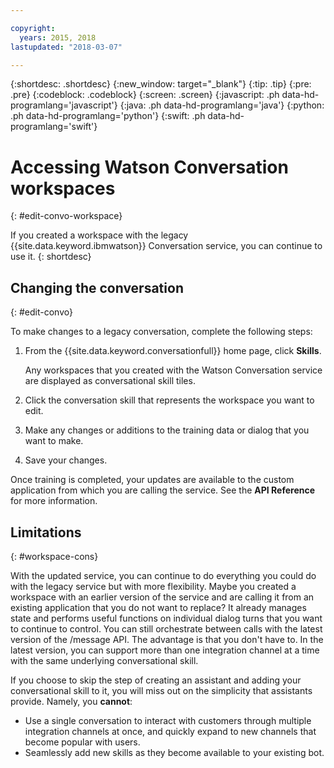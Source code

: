 ```yaml
---

copyright:
  years: 2015, 2018
lastupdated: "2018-03-07"

---
```


{:shortdesc: .shortdesc}
{:new_window: target="_blank"}
{:tip: .tip}
{:pre: .pre}
{:codeblock: .codeblock}
{:screen: .screen}
{:javascript: .ph data-hd-programlang='javascript'}
{:java: .ph data-hd-programlang='java'}
{:python: .ph data-hd-programlang='python'}
{:swift: .ph data-hd-programlang='swift'}

# Accessing Watson Conversation workspaces
{: #edit-convo-workspace}

If you created a workspace with the legacy {{site.data.keyword.ibmwatson}} Conversation service, you can continue to use it.
{: shortdesc}

## Changing the conversation
{: #edit-convo}

To make changes to a legacy conversation, complete the following steps:

1.  From the {{site.data.keyword.conversationfull}} home page, click **Skills**.

    Any workspaces that you created with the Watson Conversation service are displayed as conversational skill tiles.
1.  Click the conversation skill that represents the workspace you want to edit.
1.  Make any changes or additions to the training data or dialog that you want to make.
1.  Save your changes.

Once training is completed, your updates are available to the custom application from which you are calling the service. See the **API Reference** for more information.

## Limitations
{: #workspace-cons}

With the updated service, you can continue to do everything you could do with the legacy service but with more flexibility. Maybe you created a workspace with an earlier version of the service and are calling it from an existing application that you do not want to replace? It already manages state and performs useful functions on individual dialog turns that you want to continue to control. You can still orchestrate between calls with the latest version of the /message API. The advantage is that you don't have to. In the latest version, you can support more than one integration channel at a time with the same underlying conversational skill.

If you choose to skip the step of creating an assistant and adding your conversational skill to it, you will miss out on the simplicity that assistants provide. Namely, you **cannot**:

- Use a single conversation to interact with customers through multiple integration channels at once, and quickly expand to new channels that become popular with users.
- Seamlessly add new skills as they become available to your existing bot.
